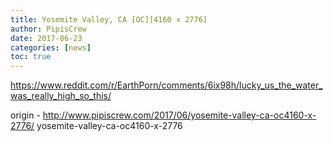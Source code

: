```yaml
---
title: Yosemite Valley, CA [OC][4160 × 2776]
author: PipisCrew
date: 2017-06-23
categories: [news]
toc: true
---
```


https://www.reddit.com/r/EarthPorn/comments/6ix98h/lucky_us_the_water_was_really_high_so_this/

origin - http://www.pipiscrew.com/2017/06/yosemite-valley-ca-oc4160-x-2776/ yosemite-valley-ca-oc4160-x-2776